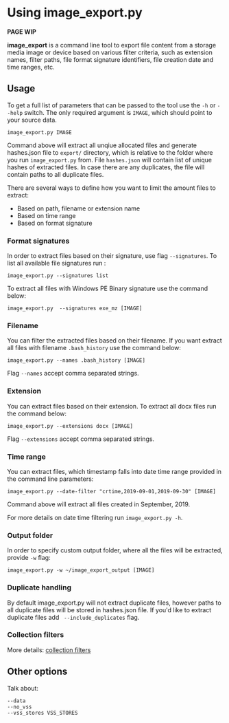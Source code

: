 # Using image_export.py

**PAGE WIP**

**image_export** is a command line tool to export file content from a storage media image or device based on various filter criteria, such as extension names, filter paths, file format signature identifiers, file creation date and time ranges, etc.

## Usage

To get a full list of parameters that can be passed to the tool use the ``-h`` or ``--help`` switch. The only required argument is ``IMAGE``, which should point to your source data. 

```
image_export.py IMAGE 
```

Command above will extract all unqiue allocated files and generate hashes.json file to ``export/`` directory, which is relative to the folder where you run ``image_export.py`` from. File ``hashes.json`` will contain list of unique hashes of extracted files. In case there are any duplicates, the file will contain paths to all duplicate files.

There are several ways to define how you want to limit the amount files to extract:
 + Based on path, filename or extension name
 + Based on time range
 + Based on format signature

### Format signatures 
In order to extract files based on their signature, use flag ``--signatures``. To list all available file signatures run :

```
image_export.py --signatures list
```

To extract all files with Windows PE Binary signature use the command below:

```
image_export.py  --signatures exe_mz [IMAGE]
```

### Filename
You can filter the extracted files based on their filename. If you want extract all files with filename ``.bash_history`` use the command below:

```
image_export.py --names .bash_history [IMAGE]
```

Flag ``--names`` accept comma separated strings.

### Extension
You can extract files based on their extension. To extract all docx files run the command below: 


```
image_export.py --extensions docx [IMAGE]
```

Flag ``--extensions`` accept comma separated strings.

### Time range
You can extract files, which timestamp falls into date time range provided in the command line parameters:

```
image_export.py --date-filter "crtime,2019-09-01,2019-09-30" [IMAGE]
```

Command above will extract all files created in September, 2019.


For more details on date time filtering run ``image_export.py -h``. 

### Output folder 
In order to specify custom output folder, where all the files will be extracted, provide ``-w`` flag: 

```
image_export.py -w ~/image_export_output [IMAGE]
```

### Duplicate handling 
By default image_export.py will not extract duplicate files, however paths to all duplicate files will be stored in hashes.json file. If you'd like to extract duplicate files add `` --include_duplicates`` flag. 


### Collection filters 
More details: [collection filters](Collection-Filters.md)


## Other options

Talk about:
```
--data 
--no_vss
--vss_stores VSS_STORES
```
